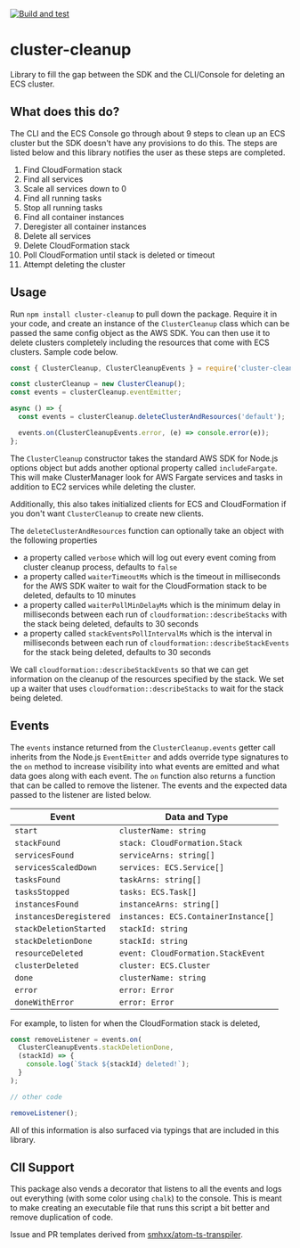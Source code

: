 [![Build and test](https://github.com/YashdalfTheGray/cluster-cleanup/actions/workflows/build-and-test.yml/badge.svg)](https://github.com/YashdalfTheGray/cluster-cleanup/actions/workflows/build-and-test.yml)

# cluster-cleanup

Library to fill the gap between the SDK and the CLI/Console for deleting an ECS cluster.

## What does this do?

The CLI and the ECS Console go through about 9 steps to clean up an ECS cluster but the SDK doesn't have any provisions to do this. The steps are listed below and this library notifies the user as these steps are completed.

1. Find CloudFormation stack
1. Find all services
1. Scale all services down to 0
1. Find all running tasks
1. Stop all running tasks
1. Find all container instances
1. Deregister all container instances
1. Delete all services
1. Delete CloudFormation stack
1. Poll CloudFormation until stack is deleted or timeout
1. Attempt deleting the cluster

## Usage

Run `npm install cluster-cleanup` to pull down the package. Require it in your code, and create an instance of the `ClusterCleanup` class which can be passed the same config object as the AWS SDK. You can then use it to delete clusters completely including the resources that come with ECS clusters. Sample code below.

```javascript
const { ClusterCleanup, ClusterCleanupEvents } = require('cluster-cleanup');

const clusterCleanup = new ClusterCleanup();
const events = clusterCleanup.eventEmitter;

async () => {
  const events = clusterCleanup.deleteClusterAndResources('default');

  events.on(ClusterCleanupEvents.error, (e) => console.error(e));
};
```

The `ClusterCleanup` constructor takes the standard AWS SDK for Node.js options object but adds another optional property called `includeFargate`. This will make ClusterManager look for AWS Fargate services and tasks in addition to EC2 services while deleting the cluster.

Additionally, this also takes initialized clients for ECS and CloudFormation if you don't want `ClusterCleanup` to create new clients.

The `deleteClusterAndResources` function can optionally take an object with the following properties

- a property called `verbose` which will log out every event coming from cluster cleanup process, defaults to `false`
- a property called `waiterTimeoutMs` which is the timeout in milliseconds for the AWS SDK waiter to wait for the CloudFormation stack to be deleted, defaults to 10 minutes
- a property called `waiterPollMinDelayMs` which is the minimum delay in milliseconds between each run of `cloudformation::describeStacks` with the stack being deleted, defaults to 30 seconds
- a property called `stackEventsPollIntervalMs` which is the interval in milliseconds between each run of `cloudformation::describeStackEvents` for the stack being deleted, defaults to 30 seconds

We call `cloudformation::describeStackEvents` so that we can get information on the cleanup of the resources specified by the stack. We set up a waiter that uses `cloudformation::describeStacks` to wait for the stack being deleted.

## Events

The `events` instance returned from the `ClusterCleanup.events` getter call inherits from the Node.js `EventEmitter` and adds override type signatures to the `on` method to increase visibility into what events are emitted and what data goes along with each event. The `on` function also returns a function that can be called to remove the listener. The events and the expected data passed to the listener are listed below.

| Event                   | Data and Type                        |
| ----------------------- | ------------------------------------ |
| `start`                 | `clusterName: string`                |
| `stackFound`            | `stack: CloudFormation.Stack`        |
| `servicesFound`         | `serviceArns: string[]`              |
| `servicesScaledDown`    | `services: ECS.Service[]`            |
| `tasksFound`            | `taskArns: string[]`                 |
| `tasksStopped`          | `tasks: ECS.Task[]`                  |
| `instancesFound`        | `instanceArns: string[]`             |
| `instancesDeregistered` | `instances: ECS.ContainerInstance[]` |
| `stackDeletionStarted`  | `stackId: string`                    |
| `stackDeletionDone`     | `stackId: string`                    |
| `resourceDeleted`       | `event: CloudFormation.StackEvent`   |
| `clusterDeleted`        | `cluster: ECS.Cluster`               |
| `done`                  | `clusterName: string`                |
| `error`                 | `error: Error`                       |
| `doneWithError`         | `error: Error`                       |

For example, to listen for when the CloudFormation stack is deleted,

```javascript
const removeListener = events.on(
  ClusterCleanupEvents.stackDeletionDone,
  (stackId) => {
    console.log(`Stack ${stackId} deleted!`);
  }
);

// other code

removeListener();
```

All of this information is also surfaced via typings that are included in this library.

## ClI Support

This package also vends a decorator that listens to all the events and logs out everything (with some color using `chalk`) to the console. This is meant to make creating an executable file that runs this script a bit better and remove duplication of code.

Issue and PR templates derived from [smhxx/atom-ts-transpiler](https://github.com/smhxx/atom-ts-transpiler).
